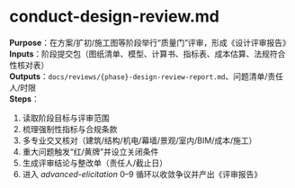 # conduct-design-review.md

**Purpose**：在方案/扩初/施工图等阶段举行“质量门”评审，形成《设计评审报告》  
**Inputs**：阶段提交包（图纸清单、模型、计算书、指标表、成本估算、法规符合性核对表）  
**Outputs**：`docs/reviews/{phase}-design-review-report.md`、问题清单/责任人/时限  
**Steps**：

1. 读取阶段目标与评审范围
2. 梳理强制性指标与合规条款
3. 多专业交叉核对（建筑/结构/机电/幕墙/景观/室内/BIM/成本/施工）
4. 重大问题触发“红/黄牌”并设立关闭条件
5. 生成评审结论与整改单（责任人/截止日）
6. 进入 _advanced-elicitation_ 0–9 循环以收敛争议并产出《评审报告》
